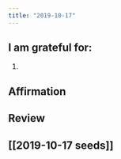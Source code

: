```yaml
---
title: "2019-10-17"
---
```

## I am grateful for:
1. 

## Affirmation

## Review



## [[2019-10-17 seeds]]
